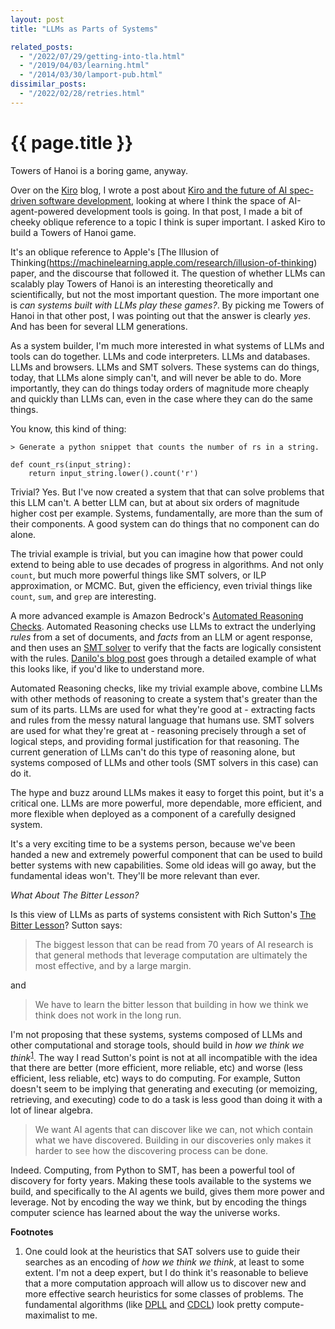 ```yaml
---
layout: post
title: "LLMs as Parts of Systems"

related_posts:
  - "/2022/07/29/getting-into-tla.html"
  - "/2019/04/03/learning.html"
  - "/2014/03/30/lamport-pub.html"
dissimilar_posts:
  - "/2022/02/28/retries.html"
---
```

{{ page.title }}
================

<p class="meta">Towers of Hanoi is a boring game, anyway.</p>

Over on the [Kiro](https://kiro.dev/) blog, I wrote a post about [Kiro and the future of AI spec-driven software development](https://kiro.dev/blog/kiro-and-the-future-of-software-development/), looking at where I think the space of AI-agent-powered development tools is going. In that post, I made a bit of cheeky oblique reference to a topic I think is super important. I asked Kiro to build a Towers of Hanoi game.

It's an oblique reference to Apple's [The Illusion of Thinking(https://machinelearning.apple.com/research/illusion-of-thinking) paper, and the discourse that followed it. The question of whether LLMs can scalably play Towers of Hanoi is an interesting theoretically and scientifically, but not the most important question. The more important one is *can systems built with LLMs play these games?*. By picking me Towers of Hanoi in that other post, I was pointing out that the answer is clearly *yes*. And has been for several LLM generations.

As a system builder, I'm much more interested in what systems of LLMs and tools can do together. LLMs and code interpreters. LLMs and databases. LLMs and browsers. LLMs and SMT solvers. These systems can do things, today, that LLMs alone simply can't, and will never be able to do. More importantly, they can do things today orders of magnitude more cheaply and quickly than LLMs can, even in the case where they can do the same things.

You know, this kind of thing:

    > Generate a python snippet that counts the number of rs in a string.
    
    def count_rs(input_string):
        return input_string.lower().count('r')

Trivial? Yes. But I've now created a system that that can solve problems that this LLM can't. A better LLM can, but at about six orders of magnitude higher cost per example. Systems, fundamentally, are more than the sum of their components. A good system can do things that no component can do alone.

The trivial example is trivial, but you can imagine how that power could extend to being able to use decades of progress in algorithms. And not only `count`, but much more powerful things like SMT solvers, or ILP approximation, or MCMC. But, given the efficiency, even trivial things like `count`, `sum`, and `grep` are interesting.

A more advanced example is Amazon Bedrock's [Automated Reasoning Checks](https://docs.aws.amazon.com/bedrock/latest/userguide/guardrails-automated-reasoning-checks.html). Automated Reasoning checks use LLMs to extract the underlying *rules* from a set of documents, and *facts* from an LLM or agent response, and then uses an [SMT solver](https://en.wikipedia.org/wiki/Satisfiability_modulo_theories) to verify that the facts are logically consistent with the rules. [Danilo's blog post](https://aws.amazon.com/blogs/aws/minimize-ai-hallucinations-and-deliver-up-to-99-verification-accuracy-with-automated-reasoning-checks-now-available/) goes through a detailed example of what this looks like, if you'd like to understand more.

Automated Reasoning checks, like my trivial example above, combine LLMs with other methods of reasoning to create a system that's greater than the sum of its parts. LLMs are used for what they're good at - extracting facts and rules from the messy natural language that humans use. SMT solvers are used for what they're great at - reasoning precisely through a set of logical steps, and providing formal justification for that reasoning. The current generation of LLMs can't do this type of reasoning alone, but systems composed of LLMs and other tools (SMT solvers in this case) can do it.

The hype and buzz around LLMs makes it easy to forget this point, but it's a critical one. LLMs are more powerful, more dependable, more efficient, and more flexible when deployed as a component of a carefully designed system.

It's a very exciting time to be a systems person, because we've been handed a new and extremely powerful component that can be used to build better systems with new capabilities. Some old ideas will go away, but the fundamental ideas won't. They'll be more relevant than ever.

*What About The Bitter Lesson?*

Is this view of LLMs as parts of systems consistent with Rich Sutton's [The Bitter Lesson](https://www.cs.utexas.edu/~eunsol/courses/data/bitter_lesson.pdf)? Sutton says:

> The biggest lesson that can be read from 70 years of AI research is that general methods that leverage computation are ultimately the most effective, and by a large margin.

and

> We have to learn the bitter lesson that building in how we think we think does not work in the long run.

I'm not proposing that these systems, systems composed of LLMs and other computational and storage tools, should build in *how we think we think*<sup>[1](#foot1)</sup>. The way I read Sutton's point is not at all incompatible with the idea that there are better (more efficient, more reliable, etc) and worse (less efficient, less reliable, etc) ways to do computing. For example, Sutton doesn't seem to be implying that generating and executing (or memoizing, retrieving, and executing) code to do a task is less good than doing it with a lot of linear algebra.

> We want AI agents that can discover like we can, not which contain what we have discovered. Building in our discoveries only makes it harder to see how the discovering process can be done.

Indeed. Computing, from Python to SMT, has been a powerful tool of discovery for forty years. Making these tools available to the systems we build, and specifically to the AI agents we build, gives them more power and leverage. Not by encoding the way we think, but by encoding the things computer science has learned about the way the universe works.

**Footnotes**

1. <a name="foot1"></a> One could look at the heuristics that SAT solvers use to guide their searches as an encoding of *how we think we think*, at least to some extent. I'm not a deep expert, but I do think it's reasonable to believe that a more computation approach will allow us to discover new and more effective search heuristics for some classes of problems. The fundamental algorithms (like [DPLL](https://en.wikipedia.org/wiki/DPLL_algorithm) and [CDCL](https://en.wikipedia.org/wiki/Conflict-driven_clause_learning)) look pretty compute-maximalist to me.